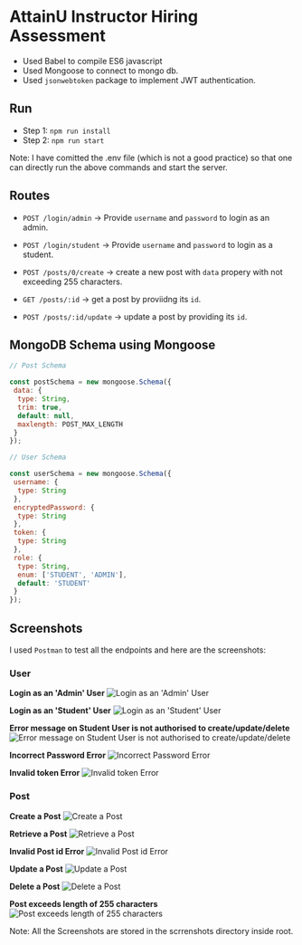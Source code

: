 # AttainU Instructor Hiring Assessment

- Used Babel to compile ES6 javascript
- Used Mongoose to connect to mongo db.
- Used `jsonwebtoken` package to implement JWT authentication.

## Run

- Step 1: `npm run install`
- Step 2: `npm run start`

Note: I have comitted the .env file (which is not a good practice) so that one can directly run the above commands and start the server.

## Routes

- `POST /login/admin` -> Provide `username` and `password` to login as an admin.
  
- `POST /login/student` -> Provide `username` and `password` to login as a student.
  
- `POST /posts/0/create` -> create a new post with `data` propery with not exceeding 255 characters.
  
- `GET /posts/:id` -> get a post by proviidng its `id`.
  
- `POST /posts/:id/update` -> update a post by providing its `id`.

## MongoDB Schema using Mongoose

```javascript
// Post Schema

const postSchema = new mongoose.Schema({
 data: {
  type: String,
  trim: true,
  default: null,
  maxlength: POST_MAX_LENGTH
 }
});
```

```javascript
// User Schema

const userSchema = new mongoose.Schema({
 username: {
  type: String
 },
 encryptedPassword: {
  type: String
 },
 token: {
  type: String
 },
 role: {
  type: String,
  enum: ['STUDENT', 'ADMIN'],
  default: 'STUDENT'
 }
});
```

## Screenshots

I used `Postman` to test all the endpoints and here are the screenshots:

### User

**Login as an 'Admin' User**
![Login as an 'Admin' User](https://github.com/ranemihir/attainu-hiring-assessment/blob/main/screenshots/create_admin.png)

**Login as an 'Student' User**
![Login as an 'Student' User](https://github.com/ranemihir/attainu-hiring-assessment/blob/main/screenshots/student_login.png)

**Error message on Student User is not authorised to create/update/delete**
![Error message on Student User is not authorised to create/update/delete](https://github.com/ranemihir/attainu-hiring-assessment/blob/main/screenshots/user_not_authorised.png)

**Incorrect Password Error**
![Incorrect Password Error](https://github.com/ranemihir/attainu-hiring-assessment/blob/main/screenshots/incorrect_password.png)

**Invalid token Error**
![Invalid token Error](https://github.com/ranemihir/attainu-hiring-assessment/blob/main/screenshots/invalid_token.png)

### Post

**Create a Post**
![Create a Post](https://github.com/ranemihir/attainu-hiring-assessment/blob/main/screenshots/create_post.png)

**Retrieve a Post**
![Retrieve a Post](https://github.com/ranemihir/attainu-hiring-assessment/blob/main/screenshots/get_post.png)

**Invalid Post id Error**
![Invalid Post id Error](https://github.com/ranemihir/attainu-hiring-assessment/blob/main/screenshots/invalid_post_id.png)

**Update a Post**
![Update a Post](https://github.com/ranemihir/attainu-hiring-assessment/blob/main/screenshots/update_post.png)

**Delete a Post**
![Delete a Post](https://github.com/ranemihir/attainu-hiring-assessment/blob/main/screenshots/post_delete.png)

**Post exceeds length of 255 characters**
![Post exceeds length of 255 characters](https://github.com/ranemihir/attainu-hiring-assessment/blob/main/screenshots/post_exceeds_length_255.png)

Note: All the Screenshots are stored in the scrrenshots directory inside root.
